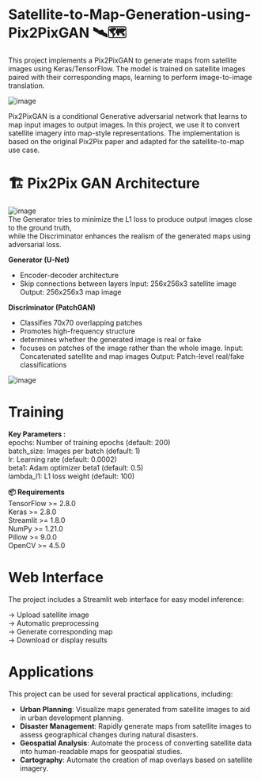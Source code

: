 # Satellite-to-Map-Generation-using-Pix2PixGAN 🛰️🗺️
This project implements a Pix2PixGAN to generate maps from satellite images using Keras/TensorFlow. The model is trained on satellite images paired with their corresponding maps, learning to perform image-to-image translation.

![image](https://github.com/user-attachments/assets/bd3026d5-59ca-4752-8fcb-ecfd7eab47e3)  

Pix2PixGAN is a conditional Generative adversarial network that learns to map input images to output images. In this project, we use it to convert satellite imagery into map-style representations. The implementation is based on the original Pix2Pix paper and adapted for the satellite-to-map use case.

# 🏗️ Pix2Pix GAN Architecture

![image](https://github.com/user-attachments/assets/9006f37e-d009-4bdf-9991-b65d7cc8737f)  
The Generator tries to minimize the L1 loss to produce output images close to the ground truth,  
while the Discriminator enhances the realism of the generated maps using adversarial loss.   

**Generator (U-Net)**
- Encoder-decoder architecture
- Skip connections between layers
Input: 256x256x3 satellite image
Output: 256x256x3 map image

**Discriminator (PatchGAN)**
- Classifies 70x70 overlapping patches
- Promotes high-frequency structure
- determines whether the generated image is real or fake
-  focuses on patches of the image rather than the whole image.
Input: Concatenated satellite and map images
Output: Patch-level real/fake classifications

![image](https://github.com/user-attachments/assets/12c7c327-92e2-49ae-9c99-ee5c2cfeefab)



# Training 

**Key Parameters :**  
epochs: Number of training epochs (default: 200)  
batch_size: Images per batch (default: 1)  
lr: Learning rate (default: 0.0002)  
beta1: Adam optimizer beta1 (default: 0.5)  
lambda_l1: L1 loss weight (default: 100)  


**📦 Requirements**  
TensorFlow >= 2.8.0  
Keras >= 2.8.0  
Streamlit >= 1.8.0  
NumPy >= 1.21.0  
Pillow >= 9.0.0  
OpenCV >= 4.5.0  


# Web Interface
The project includes a Streamlit web interface for easy model inference:

-> Upload satellite image  
-> Automatic preprocessing   
-> Generate corresponding map   
-> Download or display results  

# Applications
This project can be used for several practical applications, including:  

- **Urban Planning**: Visualize maps generated from satellite images to aid in urban development planning.  
- **Disaster Management**: Rapidly generate maps from satellite images to assess geographical changes during natural disasters.  
- **Geospatial Analysis**: Automate the process of converting satellite data into human-readable maps for geospatial studies.  
- **Cartography**: Automate the creation of map overlays based on satellite imagery.
